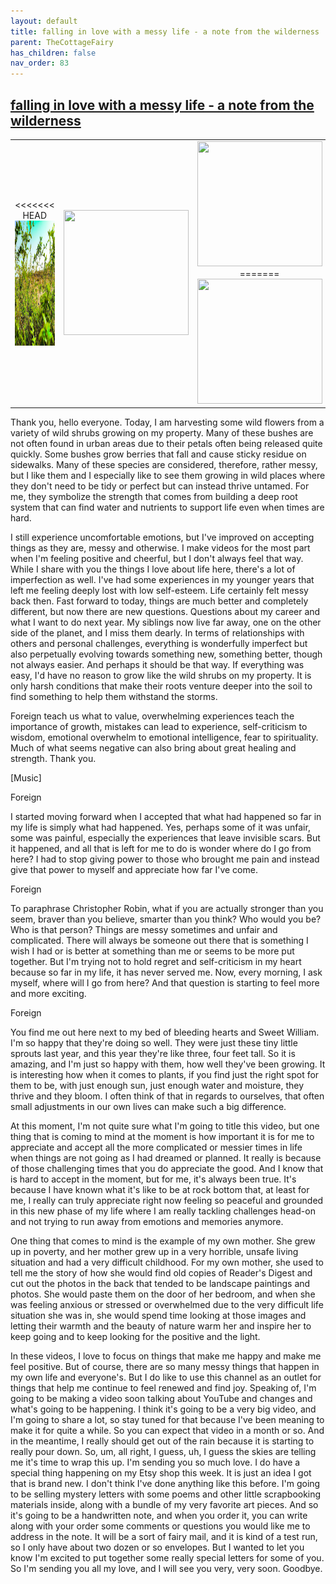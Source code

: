 ```yaml
---
layout: default
title: falling in love with a messy life - a note from the wilderness
parent: TheCottageFairy
has_children: false
nav_order: 83
---
```


## [falling in love with a messy life - a note from the wilderness](https://www.youtube.com/watch?v=V1OSzXe5HMs)

<div>
<table align="center">
	<tr>
		<td align="center">
<<<<<<< HEAD
			<img src="../../assets/cottage_fairy_ai_generated_photos/falling_in_love_with_a_messy_life_-_a_note_from_the_wilderness-[V1OSzXe5HMs]/generated_00.png" height="200" width="200"/>
		</td>
		<td align="center">
			<img src="../../assets/cottage_fairy_ai_generated_photos/falling_in_love_with_a_messy_life_-_a_note_from_the_wilderness-[V1OSzXe5HMs]/generated_01.png" height="200" width="200"/>
		</td>
		<td align="center">
			<img src="../../assets/cottage_fairy_ai_generated_photos/falling_in_love_with_a_messy_life_-_a_note_from_the_wilderness-[V1OSzXe5HMs]/generated_02.png" height="200" width="200"/>
=======
			<img src="../../posters/falling_in_love_with_a_messy_life_-_a_note_from_the_wilderness-[V1OSzXe5HMs]/generated_00.png" height="200" width="200"/>
		</td>
		<td align="center">
			<img src="../../posters/falling_in_love_with_a_messy_life_-_a_note_from_the_wilderness-[V1OSzXe5HMs]/generated_01.png" height="200" width="200"/>
		</td>
		<td align="center">
			<img src="../../posters/falling_in_love_with_a_messy_life_-_a_note_from_the_wilderness-[V1OSzXe5HMs]/generated_02.png" height="200" width="200"/>
>>>>>>> ffe52613361410ad9d371a0f80e81de4dd24175f
		</td>
	</tr>
</table>
</div>

Thank you, hello everyone. Today, I am harvesting some wild flowers from a variety of wild shrubs growing on my property. Many of these bushes are not often found in urban areas due to their petals often being released quite quickly. Some bushes grow berries that fall and cause sticky residue on sidewalks. Many of these species are considered, therefore, rather messy, but I like them and I especially like to see them growing in wild places where they don't need to be tidy or perfect but can instead thrive untamed. For me, they symbolize the strength that comes from building a deep root system that can find water and nutrients to support life even when times are hard.

I still experience uncomfortable emotions, but I've improved on accepting things as they are, messy and otherwise. I make videos for the most part when I'm feeling positive and cheerful, but I don't always feel that way. While I share with you the things I love about life here, there's a lot of imperfection as well. I've had some experiences in my younger years that left me feeling deeply lost with low self-esteem. Life certainly felt messy back then. Fast forward to today, things are much better and completely different, but now there are new questions. Questions about my career and what I want to do next year. My siblings now live far away, one on the other side of the planet, and I miss them dearly. In terms of relationships with others and personal challenges, everything is wonderfully imperfect but also perpetually evolving towards something new, something better, though not always easier. And perhaps it should be that way. If everything was easy, I'd have no reason to grow like the wild shrubs on my property. It is only harsh conditions that make their roots venture deeper into the soil to find something to help them withstand the storms.

Foreign teach us what to value, overwhelming experiences teach the importance of growth, mistakes can lead to experience, self-criticism to wisdom, emotional overwhelm to emotional intelligence, fear to spirituality. Much of what seems negative can also bring about great healing and strength. Thank you.

[Music]

Foreign

I started moving forward when I accepted that what had happened so far in my life is simply what had happened. Yes, perhaps some of it was unfair, some was painful, especially the experiences that leave invisible scars. But it happened, and all that is left for me to do is wonder where do I go from here? I had to stop giving power to those who brought me pain and instead give that power to myself and appreciate how far I've come.

Foreign

To paraphrase Christopher Robin, what if you are actually stronger than you seem, braver than you believe, smarter than you think? Who would you be? Who is that person? Things are messy sometimes and unfair and complicated. There will always be someone out there that is something I wish I had or is better at something than me or seems to be more put together. But I'm trying not to hold regret and self-criticism in my heart because so far in my life, it has never served me. Now, every morning, I ask myself, where will I go from here? And that question is starting to feel more and more exciting.

Foreign

You find me out here next to my bed of bleeding hearts and Sweet William. I'm so happy that they're doing so well. They were just these tiny little sprouts last year, and this year they're like three, four feet tall. So it is amazing, and I'm just so happy with them, how well they've been growing. It is interesting how when it comes to plants, if you find just the right spot for them to be, with just enough sun, just enough water and moisture, they thrive and they bloom. I often think of that in regards to ourselves, that often small adjustments in our own lives can make such a big difference.

At this moment, I'm not quite sure what I'm going to title this video, but one thing that is coming to mind at the moment is how important it is for me to appreciate and accept all the more complicated or messier times in life when things are not going as I had dreamed or planned. It really is because of those challenging times that you do appreciate the good. And I know that is hard to accept in the moment, but for me, it's always been true. It's because I have known what it's like to be at rock bottom that, at least for me, I really can truly appreciate right now feeling so peaceful and grounded in this new phase of my life where I am really tackling challenges head-on and not trying to run away from emotions and memories anymore.

One thing that comes to mind is the example of my own mother. She grew up in poverty, and her mother grew up in a very horrible, unsafe living situation and had a very difficult childhood. For my own mother, she used to tell me the story of how she would find old copies of Reader's Digest and cut out the photos in the back that tended to be landscape paintings and photos. She would paste them on the door of her bedroom, and when she was feeling anxious or stressed or overwhelmed due to the very difficult life situation she was in, she would spend time looking at those images and letting their warmth and the beauty of nature warm her and inspire her to keep going and to keep looking for the positive and the light.

In these videos, I love to focus on things that make me happy and make me feel positive. But of course, there are so many messy things that happen in my own life and everyone's. But I do like to use this channel as an outlet for things that help me continue to feel renewed and find joy. Speaking of, I'm going to be making a video soon talking about YouTube and changes and what's going to be happening. I think it's going to be a very big video, and I'm going to share a lot, so stay tuned for that because I've been meaning to make it for quite a while. So you can expect that video in a month or so. And in the meantime, I really should get out of the rain because it is starting to really pour down. So, um, all right, I guess, uh, I guess the skies are telling me it's time to wrap this up. I'm sending you so much love. I do have a special thing happening on my Etsy shop this week. It is just an idea I got that is brand new. I don't think I've done anything like this before. I'm going to be selling mystery letters with some poems and other little scrapbooking materials inside, along with a bundle of my very favorite art pieces. And so it's going to be a handwritten note, and when you order it, you can write along with your order some comments or questions you would like me to address in the note. It will be a sort of fairy mail, and it is kind of a test run, so I only have about two dozen or so envelopes. But I wanted to let you know I'm excited to put together some really special letters for some of you. So I'm sending you all my love, and I will see you very, very soon. Goodbye.